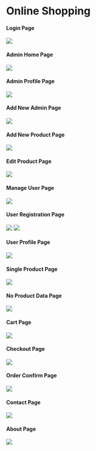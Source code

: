 # Online Shopping

<h4>Login Page</h4>
<img src="screenshot/Login.png" />

<h4>Admin Home Page</h4>
<img src="screenshot/adminHome.png"/>

<h4>Admin Profile Page</h4>
<img src="screenshot/admin profile.png" />

<h4>Add New Admin Page</h4>
<img src="screenshot/add new admin.png" />

<h4>Add New Product Page</h4>
<img src="screenshot/addProduct.png" />

<h4>Edit Product Page</h4>
<img src="screenshot/editProduct.png" />

<h4>Manage User Page</h4>
<img src="screenshot/manage user.png" />

<h4>User Registration Page</h4>
<img src="screenshot/registration1.png" />
<img src="screenshot/registration2.png" />

<h4>User Profile Page</h4>
<img src="screenshot/user profile.png" />

<h4>Single Product Page</h4>
<img src="screenshot/single product.png" />

<h4>No Product Data Page</h4>
<img src="screenshot/No data for product category.png" />

<h4>Cart Page</h4>
<img src="screenshot/cart.png" />

<h4>Checkout Page</h4>
<img src="screenshot/checkout.png" />

<h4>Order Confirm Page</h4>
<img src="screenshot/order Confirm.png" />

<h4>Contact Page</h4>
<img src="screenshot/contact.png" />

<h4>About Page</h4>
<img src="screenshot/about.png" />
